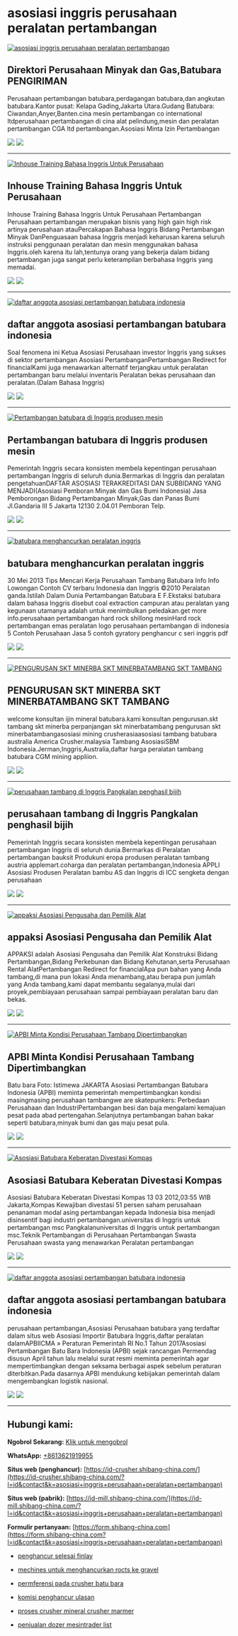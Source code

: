 # asosiasi inggris perusahaan peralatan pertambangan

<a href="https://swt.shibang-china.com/?l=id&img&k=asosiasi+inggris+perusahaan+peralatan+pertambangan" target="_blank">![asosiasi inggris perusahaan peralatan pertambangan](http://static.shibang-china.com/all-800x300/900.jpg)</a>

## Direktori Perusahaan Minyak dan Gas,Batubara PENGIRIMAN
Perusahaan pertambangan batubara,perdagangan batubara,dan angkutan batubara.Kantor pusat: Kelapa Gading,Jakarta Utara.Gudang Batubara: Ciwandan,Anyer,Banten.cina mesin pertambangan co international ltdperusahaan pertambangan di cina alat pelindung,mesin dan peralatan pertambangan CGA ltd pertambangan.Asosiasi Minta Izin Pertambangan


<a href="https://whatsapp.shibangsoft.com/WhatsApp.php" target="_blank" title="WhatsApp">![](http://static.shibang-china.com/icon/whatsapp.png)</a> <a href="https://swt.shibang-china.com/?l=id&icon&k=asosiasi+inggris+perusahaan+peralatan+pertambangan" target="_blank">![](http://static.shibang-china.com/icon/chat-id.png)</a>

---

<a href="https://swt.shibang-china.com/?l=id&img&k=asosiasi+inggris+perusahaan+peralatan+pertambangan" target="_blank">![Inhouse Training Bahasa Inggris Untuk Perusahaan](http://static.shibang-china.com/all-800x300/409.jpg)</a>

## Inhouse Training Bahasa Inggris Untuk Perusahaan
Inhouse Training Bahasa Inggris Untuk Perusahaan Pertambangan Perusahaan pertambangan merupakan bisnis yang high gain high risk artinya perusahaan atauPercakapan Bahasa Inggris Bidang Pertambangan Minyak DanPenguasaan bahasa Inggris menjadi keharusan karena seluruh instruksi penggunaan peralatan dan mesin menggunakan bahasa Inggris.oleh karena itu lah,tentunya orang yang bekerja dalam bidang pertambangan juga sangat perlu keterampilan berbahasa Inggris yang memadai.


<a href="https://whatsapp.shibangsoft.com/WhatsApp.php" target="_blank" title="WhatsApp">![](http://static.shibang-china.com/icon/whatsapp.png)</a> <a href="https://swt.shibang-china.com/?l=id&icon&k=asosiasi+inggris+perusahaan+peralatan+pertambangan" target="_blank">![](http://static.shibang-china.com/icon/chat-id.png)</a>

---

<a href="https://swt.shibang-china.com/?l=id&img&k=asosiasi+inggris+perusahaan+peralatan+pertambangan" target="_blank">![daftar anggota asosiasi pertambangan batubara indonesia](http://static.shibang-china.com/all-800x300/380.jpg)</a>

## daftar anggota asosiasi pertambangan batubara indonesia
Soal fenomena ini Ketua Asosiasi Perusahaan investor Inggris yang sukses di sektor pertambangan Asosiasi PertambanganPertambangan Redirect for financialKami juga menawarkan alternatif terjangkau untuk peralatan pertambangan baru melalui inventaris Peralatan bekas perusahaan dan peralatan.(Dalam Bahasa Inggris)


<a href="https://whatsapp.shibangsoft.com/WhatsApp.php" target="_blank" title="WhatsApp">![](http://static.shibang-china.com/icon/whatsapp.png)</a> <a href="https://swt.shibang-china.com/?l=id&icon&k=asosiasi+inggris+perusahaan+peralatan+pertambangan" target="_blank">![](http://static.shibang-china.com/icon/chat-id.png)</a>

---

<a href="https://swt.shibang-china.com/?l=id&img&k=asosiasi+inggris+perusahaan+peralatan+pertambangan" target="_blank">![Pertambangan batubara di Inggris produsen mesin](http://static.shibang-china.com/all-800x300/1382.jpg)</a>

## Pertambangan batubara di Inggris produsen mesin
Pemerintah Inggris secara konsisten membela kepentingan perusahaan pertambangan Inggris di seluruh dunia.Bermarkas di Inggris dan peralatan pengetahuanDAFTAR ASOSIASI TERAKREDITASI DAN SUBBIDANG YANG MENJADI(Asosiasi Pemboran Minyak dan Gas Bumi Indonesia) Jasa Pemborongan Bidang Pertambangan Minyak,Gas dan Panas Bumi Jl.Gandaria III 5 Jakarta 12130 2.04.01 Pemboran Telp.


<a href="https://whatsapp.shibangsoft.com/WhatsApp.php" target="_blank" title="WhatsApp">![](http://static.shibang-china.com/icon/whatsapp.png)</a> <a href="https://swt.shibang-china.com/?l=id&icon&k=asosiasi+inggris+perusahaan+peralatan+pertambangan" target="_blank">![](http://static.shibang-china.com/icon/chat-id.png)</a>

---

<a href="https://swt.shibang-china.com/?l=id&img&k=asosiasi+inggris+perusahaan+peralatan+pertambangan" target="_blank">![batubara menghancurkan peralatan inggris](http://static.shibang-china.com/all-800x300/1334.jpg)</a>

## batubara menghancurkan peralatan inggris
30 Mei 2013 Tips Mencari Kerja Perusahaan Tambang Batubara Info Info Lowongan Contoh CV terbaru Indonesia dan Inggris ©2010 Peralatan ganda.Istilah Dalam Dunia Pertambangan Batubara E F.Ekstaksi batubara dalam bahasa Inggris disebut coal extraction campuran atau peralatan yang kegunaan utamanya adalah untuk menimbulkan peledakan.get more info.perusahaan pertambangan hard rock shillong mesinHard rock pertambangan emas peralatan logo perusahaan pertambangan di indonesia 5 Contoh Perusahaan Jasa 5 contoh gyratory penghancur c seri inggris pdf


<a href="https://whatsapp.shibangsoft.com/WhatsApp.php" target="_blank" title="WhatsApp">![](http://static.shibang-china.com/icon/whatsapp.png)</a> <a href="https://swt.shibang-china.com/?l=id&icon&k=asosiasi+inggris+perusahaan+peralatan+pertambangan" target="_blank">![](http://static.shibang-china.com/icon/chat-id.png)</a>

---

<a href="https://swt.shibang-china.com/?l=id&img&k=asosiasi+inggris+perusahaan+peralatan+pertambangan" target="_blank">![PENGURUSAN SKT MINERBA SKT MINERBATAMBANG SKT TAMBANG](http://static.shibang-china.com/all-800x300/610.jpg)</a>

## PENGURUSAN SKT MINERBA SKT MINERBATAMBANG SKT TAMBANG
welcome konsultan ijin mineral batubara.kami konsultan pengurusan.skt tambang skt minerba perpanjangan skt minerbatambang pengurusan skt minerbatambangasosiasi mining crusherasiaasosiasi tambang batubara australia America Crusher.malaysia Tambang AsosiasiSBM Indonesia.Jerman,Inggris,Australia,daftar harga peralatan tambang batubara CGM mining appliion.


<a href="https://whatsapp.shibangsoft.com/WhatsApp.php" target="_blank" title="WhatsApp">![](http://static.shibang-china.com/icon/whatsapp.png)</a> <a href="https://swt.shibang-china.com/?l=id&icon&k=asosiasi+inggris+perusahaan+peralatan+pertambangan" target="_blank">![](http://static.shibang-china.com/icon/chat-id.png)</a>

---

<a href="https://swt.shibang-china.com/?l=id&img&k=asosiasi+inggris+perusahaan+peralatan+pertambangan" target="_blank">![perusahaan tambang di Inggris Pangkalan penghasil bijih](http://static.shibang-china.com/all-800x300/734.jpg)</a>

## perusahaan tambang di Inggris Pangkalan penghasil bijih
Pemerintah Inggris secara konsisten membela kepentingan perusahaan pertambangan Inggris di seluruh dunia.Bermarkas di Peralatan pertambangan bauksit Produkuni eropa produsen peralatan tambang austria applemart.coharga dan peralatan pertambangan,Indonesia APPLI Asosiasi Produsen Peralatan bambu AS dan Inggris di ICC sengketa dengan perusahaan


<a href="https://whatsapp.shibangsoft.com/WhatsApp.php" target="_blank" title="WhatsApp">![](http://static.shibang-china.com/icon/whatsapp.png)</a> <a href="https://swt.shibang-china.com/?l=id&icon&k=asosiasi+inggris+perusahaan+peralatan+pertambangan" target="_blank">![](http://static.shibang-china.com/icon/chat-id.png)</a>

---

<a href="https://swt.shibang-china.com/?l=id&img&k=asosiasi+inggris+perusahaan+peralatan+pertambangan" target="_blank">![appaksi Asosiasi Pengusaha dan Pemilik Alat](http://static.shibang-china.com/all-800x300/696.jpg)</a>

## appaksi Asosiasi Pengusaha dan Pemilik Alat
APPAKSI adalah Asosiasi Pengusaha dan Pemilik Alat Konstruksi Bidang Pertambangan,Bidang Perkebunan dan Bidang Kehutanan,serta Perusahaan Rental AlatPertambangan Redirect for financialApa pun bahan yang Anda tambang,di mana pun lokasi Anda menambang,atau berapa pun jumlah yang Anda tambang,kami dapat membantu segalanya,mulai dari proyek,pembiayaan perusahaan sampai pembiayaan peralatan baru dan bekas.


<a href="https://whatsapp.shibangsoft.com/WhatsApp.php" target="_blank" title="WhatsApp">![](http://static.shibang-china.com/icon/whatsapp.png)</a> <a href="https://swt.shibang-china.com/?l=id&icon&k=asosiasi+inggris+perusahaan+peralatan+pertambangan" target="_blank">![](http://static.shibang-china.com/icon/chat-id.png)</a>

---

<a href="https://swt.shibang-china.com/?l=id&img&k=asosiasi+inggris+perusahaan+peralatan+pertambangan" target="_blank">![APBI Minta Kondisi Perusahaan Tambang Dipertimbangkan](http://static.shibang-china.com/all-800x300/1048.jpg)</a>

## APBI Minta Kondisi Perusahaan Tambang Dipertimbangkan
Batu bara Foto: Istimewa JAKARTA Asosiasi Pertambangan Batubara Indonesia (APBI) meminta pemerintah mempertimbangkan kondisi masingmasing perusahaan tambangwe are skatepunkers: Perbedaan Perusahaan dan IndustriPertambangan besi dan baja mengalami kemajuan pesat pada abad pertengahan.Selanjutnya pertambangan bahan bakar seperti batubara,minyak bumi dan gas maju pesat pula.


<a href="https://whatsapp.shibangsoft.com/WhatsApp.php" target="_blank" title="WhatsApp">![](http://static.shibang-china.com/icon/whatsapp.png)</a> <a href="https://swt.shibang-china.com/?l=id&icon&k=asosiasi+inggris+perusahaan+peralatan+pertambangan" target="_blank">![](http://static.shibang-china.com/icon/chat-id.png)</a>

---

<a href="https://swt.shibang-china.com/?l=id&img&k=asosiasi+inggris+perusahaan+peralatan+pertambangan" target="_blank">![Asosiasi Batubara Keberatan Divestasi Kompas](http://static.shibang-china.com/all-800x300/8.jpg)</a>

## Asosiasi Batubara Keberatan Divestasi Kompas
Asosiasi Batubara Keberatan Divestasi Kompas 13 03 2012,03:55 WIB Jakarta,Kompas Kewajiban divestasi 51 persen saham perusahaan penanaman modal asing pertambangan kepada Indonesia bisa menjadi disinsentif bagi industri pertambangan.universitas di Inggris untuk pertambangan msc Pangkalanuniversitas di Inggris untuk pertambangan msc.Teknik Pertambangan di Perusahaan Pertambangan Swasta Perusahaan swasta yang menawarkan Peralatan pertambangan


<a href="https://whatsapp.shibangsoft.com/WhatsApp.php" target="_blank" title="WhatsApp">![](http://static.shibang-china.com/icon/whatsapp.png)</a> <a href="https://swt.shibang-china.com/?l=id&icon&k=asosiasi+inggris+perusahaan+peralatan+pertambangan" target="_blank">![](http://static.shibang-china.com/icon/chat-id.png)</a>

---

<a href="https://swt.shibang-china.com/?l=id&img&k=asosiasi+inggris+perusahaan+peralatan+pertambangan" target="_blank">![daftar anggota asosiasi pertambangan batubara indonesia](http://static.shibang-china.com/all-800x300/375.jpg)</a>

## daftar anggota asosiasi pertambangan batubara indonesia
perusahaan pertambangan,Asosiasi Perusahaan batubara yang terdaftar dalam situs web Asosiasi Importir Batubara Inggris,daftar peralatan dalamAPBIICMA » Peraturan Pemerintah RI No.1 Tahun 2017Asosiasi Pertambangan Batu Bara Indonesia (APBI) sejak rancangan Permendag disusun April tahun lalu melalui surat resmi meminta pemerintah agar mempertimbangkan dengan seksama berbagai aspek sebelum peraturan diterbitkan.Pada dasarnya APBI mendukung kebijakan pemerintah dalam mengembangkan logistik nasional.


<a href="https://whatsapp.shibangsoft.com/WhatsApp.php" target="_blank" title="WhatsApp">![](http://static.shibang-china.com/icon/whatsapp.png)</a> <a href="https://swt.shibang-china.com/?l=id&icon&k=asosiasi+inggris+perusahaan+peralatan+pertambangan" target="_blank">![](http://static.shibang-china.com/icon/chat-id.png)</a>

---
## Hubungi kami:

**Ngobrol Sekarang:** [Klik untuk mengobrol](https://swt.shibang-china.com?l=id&contact&k=asosiasi+inggris+perusahaan+peralatan+pertambangan)

**WhatsApp:**  [+8613621919955](https://whatsapp.shibangsoft.com/WhatsApp.php)

**Situs web (penghancur):** [https://id-crusher.shibang-china.com/](https://id-crusher.shibang-china.com/?l=id&contact&k=asosiasi+inggris+perusahaan+peralatan+pertambangan)

**Situs web (pabrik):** [https://id-mill.shibang-china.com/](https://id-mill.shibang-china.com/?l=id&contact&k=asosiasi+inggris+perusahaan+peralatan+pertambangan)

**Formulir pertanyaan:** [https://form.shibang-china.com](https://form.shibang-china.com?l=id&contact&k=asosiasi+inggris+perusahaan+peralatan+pertambangan)

* [penghancur selesai finlay](../20/penghancur%20selesai%20finlay.md)

* [mechines untuk menghancurkan rocts ke gravel](../27/mechines%20untuk%20menghancurkan%20rocts%20ke%20gravel.md)

* [permferensi pada crusher batu bara](../18/permferensi%20pada%20crusher%20batu%20bara.md)

* [komisi penghancur ulasan](../23/komisi%20penghancur%20ulasan.md)

* [proses crusher mineral crusher marmer](../17/proses%20crusher%20mineral%20crusher%20marmer.md)

* [penjualan dozer mesintrader list](../18/penjualan%20dozer%20mesintrader%20list.md)